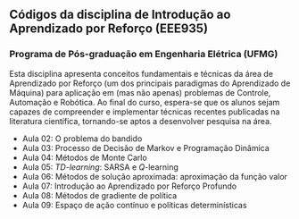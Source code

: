 ## Códigos da disciplina de Introdução ao Aprendizado por Reforço (EEE935)
### Programa de Pós-graduação em Engenharia Elétrica (UFMG)

Esta disciplina apresenta conceitos fundamentais e técnicas da área de Aprendizado por Reforço (um dos principais paradigmas do Aprendizado de Máquina) para aplicação em (mas não apenas) problemas de Controle, Automação e Robótica. Ao final do curso, espera-se que os alunos sejam capazes de compreender e implementar técnicas recentes publicadas na literatura científica, tornando-se aptos a desenvolver pesquisa na área.

- Aula 02: O problema do bandido
- Aula 03: Processo de Decisão de Markov e Programação Dinâmica
- Aula 04: Métodos de Monte Carlo
- Aula 05: *TD-learning*: SARSA e *Q*-learning
- Aula 06: Métodos de solução aproximada: aproximação da função valor
- Aula 07: Introdução ao Aprendizado por Reforço Profundo
- Aula 08: Métodos de gradiente de política
- Aula 09: Espaço de ação contínuo e políticas determinísticas
